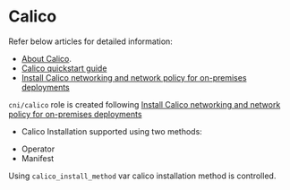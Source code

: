 # Calico
Refer below articles for detailed information:
- [About Calico](https://docs.tigera.io/calico/latest/about/).
- [Calico quickstart guide](https://docs.tigera.io/calico/latest/getting-started/kubernetes/quickstart)
- [Install Calico networking and network policy for on-premises deployments](https://docs.tigera.io/calico/latest/getting-started/kubernetes/self-managed-onprem/onpremises#install-calico)

`cni/calico` role is created following [Install Calico networking and network policy for on-premises deployments](https://docs.tigera.io/calico/latest/getting-started/kubernetes/self-managed-onprem/onpremises#install-calico) 

* Calico Installation supported using two methods:
- Operator
- Manifest

Using `calico_install_method` var calico installation method is controlled.